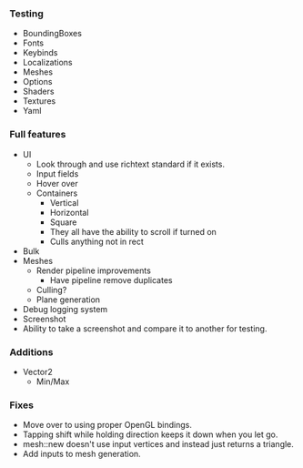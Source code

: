 
### Testing
- BoundingBoxes
- Fonts
- Keybinds
- Localizations
- Meshes
- Options
- Shaders
- Textures
- Yaml

### Full features
- UI
  - Look through and use richtext standard if it exists.
  - Input fields
  - Hover over
  - Containers
    - Vertical
    - Horizontal
    - Square
    - They all have the ability to scroll if turned on
    - Culls anything not in rect
- Bulk
- Meshes
  - Render pipeline improvements
    - Have pipeline remove duplicates
  - Culling?
  - Plane generation
- Debug logging system
- Screenshot
- Ability to take a screenshot and compare it to another for testing.

### Additions
- Vector2
  - Min/Max

### Fixes
- Move over to using proper OpenGL bindings.
- Tapping shift while holding direction keeps it down when you let go.
- mesh::new doesn't use input vertices and instead just returns a triangle.
- Add inputs to mesh generation.


